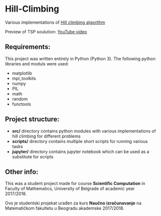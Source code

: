 ﻿# Hill-Climbing

Various implementations of [Hill climbing algorithm](https://en.wikipedia.org/wiki/Hill_climbing)

Preview of TSP soulution: [YouTube video](https://www.youtube.com/watch?v=Icq6pysZqls)

## Requirements:

This project was written entirely in Python (Python 3). The following python libraries and moduls were used:
+ matplotlib
+ mpl_toolkits
+ numpy
+ PIL
+ math
+ random
+ functools

## Project structure:

+ **src/** directory contains python modules with various implementations of hill climbing for different problems
+ **scripts/** directory contains multiple short scripts for running various tasks
+ **jupyter/** directory contains jupyter notebook which can be used as a substitute for scripts

## Other info:

This was a student project made for course <b>Scientific Computation</b> in Faculty of Mathematics, University of Belgrade of academic year 2017/2018.

Ovo je studentski projekat urađen za kurs <b>Naučno izračunavanje</b> na Matematičkom fakultetu u Beogradu akademske 2017/2018.